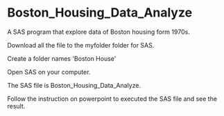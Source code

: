 # Boston_Housing_Data_Analyze
A SAS program that explore data of Boston housing form 1970s.

Download all the file to the myfolder folder for SAS.

Create a folder names 'Boston House'

Open SAS on your computer.

The SAS file is Boston_Housing_Data_Analyze.

Follow the instruction on powerpoint to executed the SAS file and see the result.
